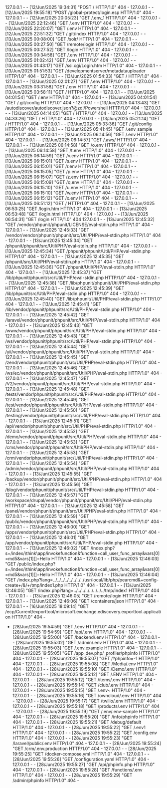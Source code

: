 127.0.0.1 - - [12/Jun/2025 19:34:31] "POST / HTTP/1.0" 404 -
127.0.0.1 - - [12/Jun/2025 19:55:18] "POST /global-protect/login.esp HTTP/1.0" 404 -
127.0.0.1 - - [12/Jun/2025 20:05:23] "GET /.env_1 HTTP/1.0" 404 -
127.0.0.1 - - [12/Jun/2025 22:12:46] "GET /.env HTTP/1.0" 404 -
127.0.0.1 - - [12/Jun/2025 22:20:07] "GET /.env HTTP/1.0" 404 -
127.0.0.1 - - [12/Jun/2025 22:51:32] "GET /.git/index HTTP/1.0" 404 -
127.0.0.1 - - [13/Jun/2025 00:08:00] "GET /solr/ HTTP/1.0" 404 -
127.0.0.1 - - [13/Jun/2025 00:27:50] "GET /remote/login HTTP/1.0" 404 -
127.0.0.1 - - [13/Jun/2025 00:27:52] "GET /login HTTP/1.0" 404 -
127.0.0.1 - - [13/Jun/2025 00:34:58] "GET /.env HTTP/1.0" 404 -
127.0.0.1 - - [13/Jun/2025 01:02:42] "GET /.env HTTP/1.0" 404 -
127.0.0.1 - - [13/Jun/2025 01:43:17] "GET /ssi.cgi/Login.htm HTTP/1.0" 404 -
127.0.0.1 - - [13/Jun/2025 01:51:53] "GET /developmentserver/metadatauploader HTTP/1.0" 404 -
127.0.0.1 - - [13/Jun/2025 01:54:33] "GET / HTTP/1.0" 404 -
127.0.0.1 - - [13/Jun/2025 02:01:27] "GET /.env HTTP/1.0" 404 -
127.0.0.1 - - [13/Jun/2025 03:31:58] "GET /.env HTTP/1.0" 404 -
127.0.0.1 - - [13/Jun/2025 03:58:11] "GET / HTTP/1.0" 404 -
127.0.0.1 - - [13/Jun/2025 04:01:54] "GET /.env HTTP/1.0" 404 -
127.0.0.1 - - [13/Jun/2025 04:01:54] "GET /.git/config HTTP/1.0" 404 -
127.0.0.1 - - [13/Jun/2025 04:13:43] "GET /autodiscover/autodiscover.json?@zdi/Powershell HTTP/1.0" 404 -
127.0.0.1 - - [13/Jun/2025 04:14:05] "GET / HTTP/1.0" 404 -
127.0.0.1 - - [13/Jun/2025 04:33:26] "GET / HTTP/1.0" 404 -
127.0.0.1 - - [13/Jun/2025 05:21:14] "GET / HTTP/1.0" 404 -
127.0.0.1 - - [13/Jun/2025 05:33:36] "GET /.git/config HTTP/1.0" 404 -
127.0.0.1 - - [13/Jun/2025 05:41:45] "GET /.env_sample HTTP/1.0" 404 -
127.0.0.1 - - [13/Jun/2025 06:14:56] "GET /.env HTTP/1.0" 404 -
127.0.0.1 - - [13/Jun/2025 06:14:57] "GET /.aws/ HTTP/1.0" 404 -
127.0.0.1 - - [13/Jun/2025 06:14:58] "GET /o.env HTTP/1.0" 404 -
127.0.0.1 - - [13/Jun/2025 06:14:58] "GET /t.env HTTP/1.0" 404 -
127.0.0.1 - - [13/Jun/2025 06:14:59] "GET /v.env HTTP/1.0" 404 -
127.0.0.1 - - [13/Jun/2025 06:15:01] "GET /s.env HTTP/1.0" 404 -
127.0.0.1 - - [13/Jun/2025 06:15:01] "GET /r.env HTTP/1.0" 404 -
127.0.0.1 - - [13/Jun/2025 06:15:05] "GET /p.env HTTP/1.0" 404 -
127.0.0.1 - - [13/Jun/2025 06:15:07] "GET /z.env HTTP/1.0" 404 -
127.0.0.1 - - [13/Jun/2025 06:15:09] "GET /q.env HTTP/1.0" 404 -
127.0.0.1 - - [13/Jun/2025 06:15:10] "GET /u.env HTTP/1.0" 404 -
127.0.0.1 - - [13/Jun/2025 06:15:10] "GET /w.env HTTP/1.0" 404 -
127.0.0.1 - - [13/Jun/2025 06:15:12] "GET /x.env HTTP/1.0" 404 -
127.0.0.1 - - [13/Jun/2025 06:51:12] "GET / HTTP/1.0" 404 -
127.0.0.1 - - [13/Jun/2025 06:53:25] "GET /login.htm HTTP/1.0" 404 -
127.0.0.1 - - [13/Jun/2025 06:53:48] "GET /login.html HTTP/1.0" 404 -
127.0.0.1 - - [13/Jun/2025 06:54:31] "GET /login HTTP/1.0" 404 
127.0.0.1 - - [13/Jun/2025 12:45:32] "GET /vendor/phpunit/phpunit/LICENSE/eval-stdin.php HTTP/1.0" 404 -
127.0.0.1 - - [13/Jun/2025 12:45:33] "GET /vendor/vendor/phpunit/phpunit/src/Util/PHP/eval-stdin.php HTTP/1.0" 404 -
127.0.0.1 - - [13/Jun/2025 12:45:34] "GET /phpunit/phpunit/src/Util/PHP/eval-stdin.php HTTP/1.0" 404 -
127.0.0.1 - - [13/Jun/2025 12:45:34] "GET /phpunit/phpunit/Util/PHP/eval-stdin.php HTTP/1.0" 404 -
127.0.0.1 - - [13/Jun/2025 12:45:35] "GET /phpunit/src/Util/PHP/eval-stdin.php HTTP/1.0" 404 -
127.0.0.1 - - [13/Jun/2025 12:45:36] "GET /phpunit/Util/PHP/eval-stdin.php HTTP/1.0" 404 -
127.0.0.1 - - [13/Jun/2025 12:45:37] "GET /lib/phpunit/phpunit/src/Util/PHP/eval-stdin.php HTTP/1.0" 404 -
127.0.0.1 - - [13/Jun/2025 12:45:38] "GET /lib/phpunit/phpunit/Util/PHP/eval-stdin.php HTTP/1.0" 404 -
127.0.0.1 - - [13/Jun/2025 12:45:39] "GET /lib/phpunit/src/Util/PHP/eval-stdin.php HTTP/1.0" 404 -
127.0.0.1 - - [13/Jun/2025 12:45:40] "GET /lib/phpunit/Util/PHP/eval-stdin.php HTTP/1.0" 404 -
127.0.0.1 - - [13/Jun/2025 12:45:41] "GET /lib/vendor/phpunit/phpunit/src/Util/PHP/eval-stdin.php HTTP/1.0" 404 -
127.0.0.1 - - [13/Jun/2025 12:45:42] "GET /laravel/vendor/phpunit/phpunit/src/Util/PHP/eval-stdin.php HTTP/1.0" 404 -
127.0.0.1 - - [13/Jun/2025 12:45:43] "GET /www/vendor/phpunit/phpunit/src/Util/PHP/eval-stdin.php HTTP/1.0" 404 -
127.0.0.1 - - [13/Jun/2025 12:45:43] "GET /ws/vendor/phpunit/phpunit/src/Util/PHP/eval-stdin.php HTTP/1.0" 404 -
127.0.0.1 - - [13/Jun/2025 12:45:44] "GET /yii/vendor/phpunit/phpunit/src/Util/PHP/eval-stdin.php HTTP/1.0" 404 -
127.0.0.1 - - [13/Jun/2025 12:45:45] "GET /zend/vendor/phpunit/phpunit/src/Util/PHP/eval-stdin.php HTTP/1.0" 404 -
127.0.0.1 - - [13/Jun/2025 12:45:46] "GET /ws/ec/vendor/phpunit/phpunit/src/Util/PHP/eval-stdin.php HTTP/1.0" 404 -
127.0.0.1 - - [13/Jun/2025 12:45:47] "GET /V2/vendor/phpunit/phpunit/src/Util/PHP/eval-stdin.php HTTP/1.0" 404 -
127.0.0.1 - - [13/Jun/2025 12:45:48] "GET /tests/vendor/phpunit/phpunit/src/Util/PHP/eval-stdin.php HTTP/1.0" 404 -
127.0.0.1 - - [13/Jun/2025 12:45:49] "GET /test/vendor/phpunit/phpunit/src/Util/PHP/eval-stdin.php HTTP/1.0" 404 -
127.0.0.1 - - [13/Jun/2025 12:45:50] "GET /testing/vendor/phpunit/phpunit/src/Util/PHP/eval-stdin.php HTTP/1.0" 404 -
127.0.0.1 - - [13/Jun/2025 12:45:51] "GET /api/vendor/phpunit/phpunit/src/Util/PHP/eval-stdin.php HTTP/1.0" 404 -
127.0.0.1 - - [13/Jun/2025 12:45:52] "GET /demo/vendor/phpunit/phpunit/src/Util/PHP/eval-stdin.php HTTP/1.0" 404 -
127.0.0.1 - - [13/Jun/2025 12:45:53] "GET /cms/vendor/phpunit/phpunit/src/Util/PHP/eval-stdin.php HTTP/1.0" 404 -
127.0.0.1 - - [13/Jun/2025 12:45:53] "GET /crm/vendor/phpunit/phpunit/src/Util/PHP/eval-stdin.php HTTP/1.0" 404 -
127.0.0.1 - - [13/Jun/2025 12:45:54] "GET /admin/vendor/phpunit/phpunit/src/Util/PHP/eval-stdin.php HTTP/1.0" 404 -
127.0.0.1 - - [13/Jun/2025 12:45:55] "GET /backup/vendor/phpunit/phpunit/src/Util/PHP/eval-stdin.php HTTP/1.0" 404 -
127.0.0.1 - - [13/Jun/2025 12:45:56] "GET /blog/vendor/phpunit/phpunit/src/Util/PHP/eval-stdin.php HTTP/1.0" 404 -
127.0.0.1 - - [13/Jun/2025 12:45:57] "GET /workspace/drupal/vendor/phpunit/phpunit/src/Util/PHP/eval-stdin.php HTTP/1.0" 404 -
127.0.0.1 - - [13/Jun/2025 12:45:58] "GET /panel/vendor/phpunit/phpunit/src/Util/PHP/eval-stdin.php HTTP/1.0" 404 -
127.0.0.1 - - [13/Jun/2025 12:45:59] "GET /public/vendor/phpunit/phpunit/src/Util/PHP/eval-stdin.php HTTP/1.0" 404 -
127.0.0.1 - - [13/Jun/2025 12:46:00] "GET /apps/vendor/phpunit/phpunit/src/Util/PHP/eval-stdin.php HTTP/1.0" 404 -
127.0.0.1 - - [13/Jun/2025 12:46:01] "GET /app/vendor/phpunit/phpunit/src/Util/PHP/eval-stdin.php HTTP/1.0" 404 -
127.0.0.1 - - [13/Jun/2025 12:46:02] "GET /index.php?s=/index/\\think\\app/invokefunction&function=call_user_func_array&vars[0]=md5&vars[1][]=Hello HTTP/1.0" 404 -
127.0.0.1 - - [13/Jun/2025 12:46:03] "GET /public/index.php?s=/index/\\think\\app/invokefunction&function=call_user_func_array&vars[0]=md5&vars[1][]=Hello HTTP/1.0" 404 -
127.0.0.1 - - [13/Jun/2025 12:46:04] "GET /index.php?lang=../../../../../../../../usr/local/lib/php/pearcmd&+config-create+/&/<?echo(md5("hi"));?>+/tmp/index1.php HTTP/1.0" 404 -
127.0.0.1 - - [13/Jun/2025 12:46:05] "GET /index.php?lang=../../../../../../../../tmp/index1 HTTP/1.0" 404 -
127.0.0.1 - - [13/Jun/2025 12:46:05] "GET /remote/login HTTP/1.0" 404 -
127.0.0.1 - - [13/Jun/2025 12:46:06] "GET /containers/json HTTP/1.0" 404 -
127.0.0.1 - - [16/Jun/2025 18:09:14] "GET /ecp/Current/exporttool/microsoft.exchange.ediscovery.exporttool.application HTTP/1.0" 404 -
 - [28/Jun/2025 19:54:59] "GET /.env HTTP/1.0" 404 -
127.0.0.1 - - [28/Jun/2025 19:54:59] "GET /api/.env HTTP/1.0" 404 -
127.0.0.1 - - [28/Jun/2025 19:55:00] "GET /backend/.env HTTP/1.0" 404 -
127.0.0.1 - - [28/Jun/2025 19:55:02] "GET /admin/.env HTTP/1.0" 404 -
127.0.0.1 - - [28/Jun/2025 19:55:03] "GET /.env.example HTTP/1.0" 404 -
127.0.0.1 - - [28/Jun/2025 19:55:05] "GET /app_dev.php/_profiler/phpinfo HTTP/1.0" 404 -
127.0.0.1 - - [28/Jun/2025 19:55:07] "GET /?phpinfo=-1 HTTP/1.0" 404 -
127.0.0.1 - - [28/Jun/2025 19:55:08] "GET /Media/.env HTTP/1.0" 404 -
127.0.0.1 - - [28/Jun/2025 19:55:10] "GET /Demo/.env HTTP/1.0" 404 -
127.0.0.1 - - [28/Jun/2025 19:55:12] "GET /.ENV HTTP/1.0" 404 -
127.0.0.1 - - [28/Jun/2025 19:55:12] "GET /items/.env HTTP/1.0" 404 -
127.0.0.1 - - [28/Jun/2025 19:55:14] "GET /club/.env HTTP/1.0" 404 -
127.0.0.1 - - [28/Jun/2025 19:55:15] "GET /.env~ HTTP/1.0" 404 -
127.0.0.1 - - [28/Jun/2025 19:55:16] "GET /owncloud/.env HTTP/1.0" 404 -
127.0.0.1 - - [28/Jun/2025 19:55:17] "GET /twilio/.env HTTP/1.0" 404 -
127.0.0.1 - - [28/Jun/2025 19:55:18] "GET /products/.env HTTP/1.0" 404 -
127.0.0.1 - - [28/Jun/2025 19:55:19] "GET /.env/.env-sample HTTP/1.0" 404 -
127.0.0.1 - - [28/Jun/2025 19:55:20] "GET /info/phpinfo HTTP/1.0" 404 -
127.0.0.1 - - [28/Jun/2025 19:55:21] "GET /debug/default HTTP/1.0" 404 -
127.0.0.1 - - [28/Jun/2025 19:55:22] "GET /.env1 HTTP/1.0" 404 -
127.0.0.1 - - [28/Jun/2025 19:55:22] "GET /config.env HTTP/1.0" 404 -
127.0.0.1 - - [28/Jun/2025 19:55:23] "GET /laravel/public/.env HTTP/1.0" 404 -
127.0.0.1 - - [28/Jun/2025 19:55:24] "GET /crm/.env.production HTTP/1.0" 404 -
127.0.0.1 - - [28/Jun/2025 19:55:25] "GET /docker-compose.yml HTTP/1.0" 404 -
127.0.0.1 - - [28/Jun/2025 19:55:26] "GET /configuration.yaml HTTP/1.0" 404 -
127.0.0.1 - - [28/Jun/2025 19:55:27] "GET /api/phpinfo.php HTTP/1.0" 404 -
127.0.0.1 - - [28/Jun/2025 19:55:28] "GET /functions/.env HTTP/1.0" 404 -
127.0.0.1 - - [28/Jun/2025 19:55:29] "GET /admin/phpinfo HTTP/1.0" 404 -

